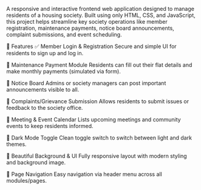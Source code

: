 A responsive and interactive frontend web application designed to manage residents of a housing society. Built using only HTML, CSS, and JavaScript, this project helps streamline key society operations like member registration, maintenance payments, notice board announcements, complaint submissions, and event scheduling.

🚀 Features
✅ Member Login & Registration
Secure and simple UI for residents to sign up and log in.

💸 Maintenance Payment Module
Residents can fill out their flat details and make monthly payments (simulated via form).

📢 Notice Board
Admins or society managers can post important announcements visible to all.

📮 Complaints/Grievance Submission
Allows residents to submit issues or feedback to the society office.

📅 Meeting & Event Calendar
Lists upcoming meetings and community events to keep residents informed.

🌙 Dark Mode Toggle
Clean toggle switch to switch between light and dark themes.

🌄 Beautiful Background & UI
Fully responsive layout with modern styling and background image.

🔗 Page Navigation
Easy navigation via header menu across all modules/pages.

